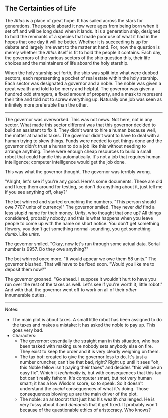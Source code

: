 The Certainties of Life
-----------------------
The _Atlas_ is a place of great hope. It has sailed across the stars for
generations. The people aboard it now were ages from being born when it set off
and will be long dead when it lands. It is a generation ship, designed to hold
the remnants of a species that made poor use of what it had in the hopes that
one day it will be better. Whether it is succeeding is up for debate and
largely irrelevant to the matter at hand. For, now the question is merely
whether the _Atlas_ itself is fit to hold the people it contains. Each day, the
governors of the various sectors of the ship question this, their life choices
and the maintainers of life aboard the holy starship.

When the holy starship set forth, the ship was split into what were dubbed 
sectors, each representing a pocket of real estate within the holy starship.
Each sector was designated a governor and a noble. The noble was given a great
wealth and told to be merry and helpful. The governor was given a hundred odd
strangers, a fixed amount of property, and a mask to represent their title and
told not to screw everything up. Naturally one job was seen as infinitely more
preferable than the other.

---

The governor was overworked. This was not news. Not here, not in any sector.
What made this sector different was that this governor decided to build an
assistant to fix it. They didn't want to hire a human because well, the matter
at hand is taxes. The governor didn't want to have to deal with a human trying
to skew things. Funds were needed to get things done and the governor didn't
trust a human to do a job like this without needing to arrange anything. There
were enough cheap resources to build a small robot that could handle this
automatically. It's not a job that requires human intelligence; computer
intelligence would get the job done.

This was what the governor thought. The governor was terribly wrong.

"Alright, let's see if you're any good. Here's some documents. These are old
and I keep them around for testing, so don't do anything about it, just tell me
if you see anything off, okay?"

The bot whirred and started crunching the numbers. "This person should owe 7707
units of currency!" The governor smiled. They never _did_ find a less stupid
name for their money. _Units_, who thought that one up? All things considered,
probably nobody, and this is what happens when you leave people to come up with
the name on short notice. You don't get something flowery, you don't get
something normal-sounding, you get something _dumb_. Like _units_.

The governor smiled. "Okay, now let's run through some actual data. Serial
number is 9957. Do they owe anything?"

The bot whirred once more. "It would appear we owe them 58 units." The governor
blushed. That will have to be fixed soon. "Would you like me to deposit them
now?"

The governor groaned. "Go ahead. I suppose it wouldn't hurt to have you run
over the rest of the taxes as well. Let's see if you're worth it, little
robot." And with that, the governor went off to work on all of their _other_
innumerable duties.

---

Notes:
- The main plot is about taxes. A small little robot has been assigned to do
  the taxes and makes a mistake: it has asked the noble to pay up. This goes
  very bad.
- Characters:
    - The governor: essentially the straight man in this situation, who has
      been tasked with making sure nobody sets anybody else on fire. They exist
      to keep the order and it is very clearly weighing on them.
    - The tax bot: created to give the governor less to do. It's just a number
      cruncher, can't be that bad, right? Right up until it sees "oh, this
      Noble fellow isn't paying their taxes" and decides "this will be an easy
      fix". Which it _technically_ is, but with consequences that this tax bot
      can't really fathom. It's computer smart, but not very human smart; it
      has a low Wisdom score, so to speak. So it doesn't understand the
      _social_ consequences of what it's doing. Those consequences blowing up
      are the main driver of the plot.
    - The noble: an aristocrat that just had his wealth challenged. He is very
      fussy about it and _demands_ that it get fixed. It probably won't because
      of the questionable ethics of aristocracy. Who knows?
